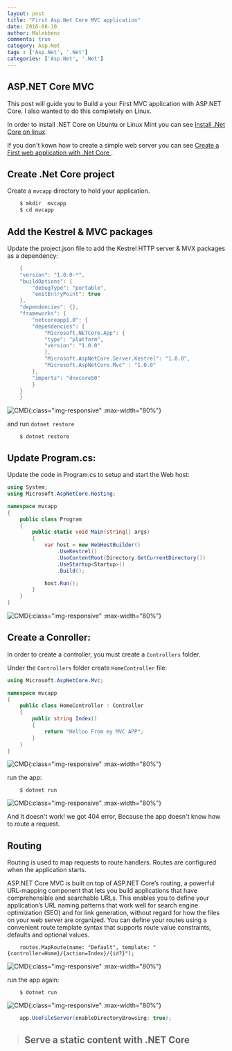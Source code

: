 ```yaml
---
layout: post
title: "First Asp.Net Core MVC application"
date: 2016-08-10
author: Malekbenz
comments: true
category: Asp.Net
tags : ['Asp.Net', '.Net']
categories: ['Asp.Net', '.Net']
---
```

## ASP.NET Core MVC  


This post will guide you to Build a your First MVC application with ASP.NET Core. I also wanted to do this completely on Linux.

In order to install .NET Core on Ubuntu or Linux Mint you can see [Install .Net Core on linux](/blog/2016/08/01/Install-dotnet-core-linux).

If you don't kown how to create a simple web server you can see [Create a First web application with .Net Core ](/blog/2016/08/05/First-web-application-dotnet-core-linux).

## Create .Net Core project

Create a `mvcapp` directory to hold your application.

```javascript
    $ mkdir  mvcapp
    $ cd mvcapp

```

## Add the Kestrel & MVC packages

Update the project.json file to add the Kestrel HTTP server & MVX packages as a dependency:

```csharp
    {
    "version": "1.0.0-*",
    "buildOptions": {
        "debugType": "portable",
        "emitEntryPoint": true
    },
    "dependencies": {},
    "frameworks": {
        "netcoreapp1.0": {
        "dependencies": {
            "Microsoft.NETCore.App": {
            "type": "platform",
            "version": "1.0.0"
            },
            "Microsoft.AspNetCore.Server.Kestrel": "1.0.0",
            "Microsoft.AspNetCore.Mvc" : "1.0.0"
        },
        "imports": "dnxcore50"
        }
    }
    }
```

![CMD](/images/aspnet/project.json.png){:class="img-responsive" :max-width="80%"}


and run `dotnet restore`

```
    $ dotnet restore
```

## Update  Program.cs:

Update the code in Program.cs to setup and start the Web host:

```csharp
using System;
using Microsoft.AspNetCore.Hosting;

namespace mvcapp
{
    public class Program
    {
        public static void Main(string[] args)
        {
            var host = new WebHostBuilder()
                .UseKestrel()
                .UseContentRoot(Directory.GetCurrentDirectory())
                .UseStartup<Startup>()
                .Build();

            host.Run();
        }
    }
}
```
![CMD](/images/aspnet/Program.cs.png){:class="img-responsive" :max-width="80%"}


## Create a Conroller:

In order to create a controller, you must create a `Controllers` folder.

Under the `Controllers` folder create `HomeController` file:  

```csharp
using Microsoft.AspNetCore.Mvc;

namespace mvcapp
{
    public class HomeController : Controller
    {
        public string Index()
        {
            return "Helloo From my MVC APP";
        }
    }
}
```

![CMD](/images/aspnet/Startup.Mvc.png){:class="img-responsive" :max-width="80%"}

run the app: 

```
    $ dotnet run
```

![CMD](/images/aspnet/404.error.cs.png){:class="img-responsive" :max-width="80%"}

And It doesn't work! we got 404 error, Because the app doesn't know how to route a request.   

## Routing 

Routing is used to map requests to route handlers. Routes are configured when the application starts.

ASP.NET Core MVC is built on top of ASP.NET Core’s routing, a powerful URL-mapping component that lets you build applications that have comprehensible and searchable URLs. This enables you to define your application’s URL naming patterns that work well for search engine optimization (SEO) and for link generation, without regard for how the files on your web server are organized. You can define your routes using a convenient route template syntax that supports route value constraints, defaults and optional values.


```
    routes.MapRoute(name: "Default", template: "{controller=Home}/{action=Index}/{id?}");

```
![CMD](/images/aspnet/Startup.routes.png){:class="img-responsive" :max-width="80%"}

run the app again: 

```
    $ dotnet run
```

![CMD](/images/aspnet/run.with.routes.png){:class="img-responsive" :max-width="80%"}

```csharp
    app.UseFileServer(enableDirectoryBrowsing: true);
```


>
> ## Serve a static content with .NET Core
>